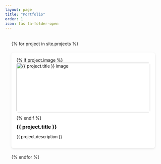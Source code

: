 ```yaml
---
layout: page
title: "Portfolio"
order: 1
icon: fas fa-folder-open
---
```

<div class="portfolio-section">
  {% for project in site.projects %}
    <div class="portfolio-card" onclick="window.location.href='{{ project.url }}'">
      {% if project.image %}
        <img src="{{ project.image }}" alt="{{ project.title }} image">
      {% endif %}
      <h3>{{ project.title }}</h3>
      <p>{{ project.description }}</p>
    </div>
  {% endfor %}
</div>

<style>
  .portfolio-section {
    display: grid;
    grid-template-columns: repeat(auto-fit, minmax(250px, 1fr));
    gap: 20px;
    padding: 20px;
  }

  .portfolio-card {
    background: var(--card-bg, #fff);
    color: var(--card-text, #000);
    border-radius: 8px;
    padding: 16px;
    cursor: pointer;
    transition: transform 0.3s ease, box-shadow 0.3s ease, background 0.3s ease;
    box-shadow: 0 2px 6px rgba(0,0,0,0.1);
  }

  .portfolio-card:hover {
    transform: scale(1.05);
    box-shadow: 0 6px 12px rgba(0,0,0,0.2);
  }

  .portfolio-card img {
    width: 100%;
    height: 160px;
    object-fit: cover;
    border-radius: 6px;
    margin-bottom: 10px;
  }

  .portfolio-card h3 {
    margin: 10px 0 6px;
  }

  .portfolio-card p {
    color: inherit;
    font-size: 0.95em;
  }

  /* 🌙 Dark mode support */
  @media (prefers-color-scheme: dark) {
    .portfolio-card {
      background: var(--card-bg-dark, #1e1e1e);
      color: var(--card-text-dark, #f0f0f0);
      box-shadow: 0 2px 8px rgba(255,255,255,0.05);
    }

    .portfolio-card:hover {
      box-shadow: 0 6px 12px rgba(255,255,255,0.1);
    }
  }
</style>


